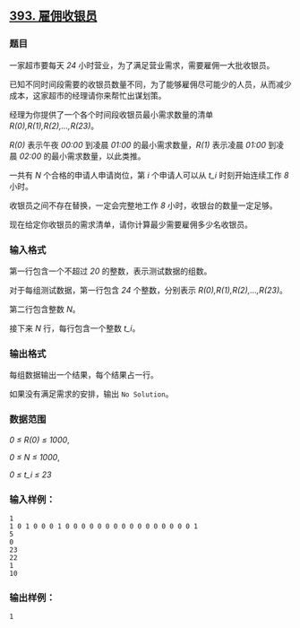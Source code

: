 ## [393. 雇佣收银员](https://www.acwing.com/problem/content/395/)

### 题目

一家超市要每天 *24* 小时营业，为了满足营业需求，需要雇佣一大批收银员。

已知不同时间段需要的收银员数量不同，为了能够雇佣尽可能少的人员，从而减少成本，这家超市的经理请你来帮忙出谋划策。

经理为你提供了一个各个时间段收银员最小需求数量的清单 *R(0),R(1),R(2),…,R(23)*。

*R(0)* 表示午夜 *00:00* 到凌晨 *01:00* 的最小需求数量，*R(1)* 表示凌晨 *01:00* 到凌晨 *02:00* 的最小需求数量，以此类推。

一共有 *N* 个合格的申请人申请岗位，第 *i* 个申请人可以从 *t_i* 时刻开始连续工作 *8* 小时。

收银员之间不存在替换，一定会完整地工作 *8* 小时，收银台的数量一定足够。

现在给定你收银员的需求清单，请你计算最少需要雇佣多少名收银员。

### 输入格式

第一行包含一个不超过 *20* 的整数，表示测试数据的组数。

对于每组测试数据，第一行包含 *24* 个整数，分别表示 *R(0),R(1),R(2),…,R(23)*。

第二行包含整数 *N*。

接下来 *N* 行，每行包含一个整数 *t_i*。

### 输出格式

每组数据输出一个结果，每个结果占一行。

如果没有满足需求的安排，输出 `No Solution`。

### 数据范围

*0 ≤ R(0) ≤ 1000*,

*0 ≤ N ≤ 1000*,

*0 ≤ t_i ≤ 23*

### 输入样例：

```
1
1 0 1 0 0 0 1 0 0 0 0 0 0 0 0 0 0 0 0 0 0 0 0 1
5
0
23
22
1
10
```

### 输出样例：

```
1
```
